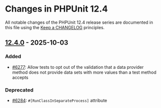 # Changes in PHPUnit 12.4

All notable changes of the PHPUnit 12.4 release series are documented in this file using the [Keep a CHANGELOG](https://keepachangelog.com/) principles.

## [12.4.0] - 2025-10-03

### Added

* [#6277](https://github.com/sebastianbergmann/phpunit/issues/6277): Allow tests to opt out of the validation that a data provider method does not provide data sets with more values than a test method accepts

### Deprecated

* [#6284](https://github.com/sebastianbergmann/phpunit/issues/6284): `#[RunClassInSeparateProcess]` attribute

[12.4.0]: https://github.com/sebastianbergmann/phpunit/compare/12.3...main
